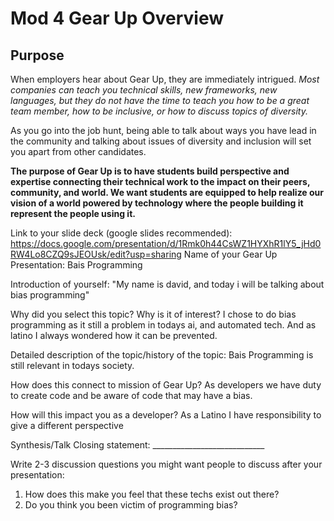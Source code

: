 # Mod 4 Gear Up Overview

## Purpose

When employers hear about Gear Up, they are immediately intrigued.  <i>Most companies can teach you technical skills, new frameworks, new languages, but they do not have the time to teach you how to be a great team member, how to be inclusive, or how to discuss topics of diversity.</i>

As you go into the job hunt, being able to talk about ways you have lead in the community and talking about issues of diversity and inclusion will set you apart from other candidates. 

<b>The purpose of Gear Up is to have students build perspective and expertise connecting their technical work to the impact on their peers, community, and world. We want students are equipped to help realize our vision of a world powered by technology where the people building it represent the people using it.</b>


Link to your slide deck (google slides recommended):  https://docs.google.com/presentation/d/1Rmk0h44CsWZ1HYXhR1lY5_jHd0RW4Lo8CZQ9sJEOUsk/edit?usp=sharing
Name of your Gear Up Presentation: Bais Programming

Introduction of yourself: "My name is david, and today i will be talking about bias programming"

Why did you select this topic? Why is it of interest? I chose to do bias programming as it still a problem in todays ai, and automated tech. And as latino I always wondered how it can be prevented.

Detailed description of the topic/history of the topic: Bais Programming is still relevant in todays society.

How does this connect to mission of Gear Up? As developers we have duty to create code and be aware of code that may have a bias.

How will this impact you as a developer? As a Latino I have responsibility to give a different perspective

Synthesis/Talk Closing statement: ____________________________

Write 2-3 discussion questions you might want people to discuss after your presentation:
1. How does this make you feel that these techs exist out there?
2. Do you think you been victim of programming bias?